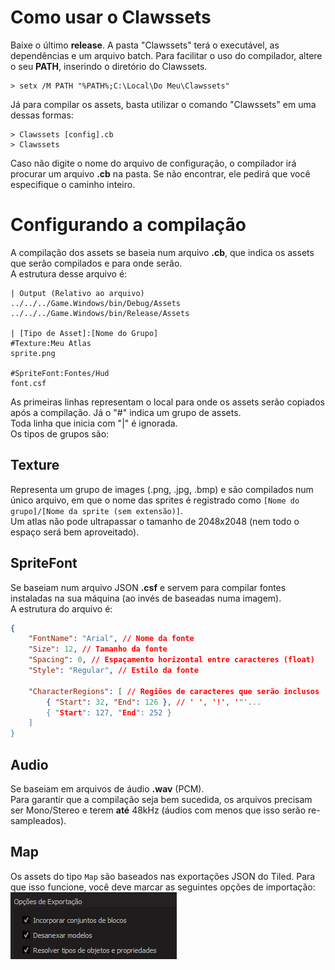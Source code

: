 # Como usar o Clawssets
Baixe o último **release**. A pasta "Clawssets" terá o executável, as dependências e um arquivo batch. Para facilitar o uso do compilador, altere o seu **PATH**, inserindo o diretório do Clawssets.

```
> setx /M PATH "%PATH%;C:\Local\Do Meu\Clawssets"
```

Já para compilar os assets, basta utilizar o comando "Clawssets" em uma dessas formas:

```
> Clawssets [config].cb
> Clawssets
```

Caso não digite o nome do arquivo de configuração, o compilador irá procurar um arquivo **.cb** na pasta. Se não encontrar, ele pedirá que você especifique o caminho inteiro.

# Configurando a compilação
A compilação dos assets se baseia num arquivo **.cb**, que indica os assets que serão compilados e para onde serão. <br />
A estrutura desse arquivo é:

```
| Output (Relativo ao arquivo)
../../../Game.Windows/bin/Debug/Assets
../../../Game.Windows/bin/Release/Assets

| [Tipo de Asset]:[Nome do Grupo]
#Texture:Meu Atlas
sprite.png

#SpriteFont:Fontes/Hud
font.csf
```

As primeiras linhas representam o local para onde os assets serão copiados após a compilação. Já o "#" indica um grupo de assets. <br />
Toda linha que inicia com "|" é ignorada. <br />
Os tipos de grupos são:

## Texture
Representa um grupo de images (.png, .jpg, .bmp) e são compilados num único arquivo, em que o nome das sprites é registrado como `[Nome do grupo]/[Nome da sprite (sem extensão)]`. <br />
Um atlas não pode ultrapassar o tamanho de 2048x2048 (nem todo o espaço será bem aproveitado).

## SpriteFont
Se baseiam num arquivo JSON **.csf** e servem para compilar fontes instaladas na sua máquina (ao invés de baseadas numa imagem). <br />
A estrutura do arquivo é:

```json
{
    "FontName": "Arial", // Nome da fonte
    "Size": 12, // Tamanho da fonte
    "Spacing": 0, // Espaçamento horizontal entre caracteres (float)
    "Style": "Regular", // Estilo da fonte

    "CharacterRegions": [ // Regiões de caracteres que serão inclusos
        { "Start": 32, "End": 126 }, // ' ', '!', '"'...
        { "Start": 127, "End": 252 }
    ]
}
```

## Audio
Se baseiam em arquivos de áudio **.wav** (PCM). <br />
Para garantir que a compilação seja bem sucedida, os arquivos precisam ser Mono/Stereo e terem **até** 48kHz (áudios com menos que isso serão re-sampleados).

## Map
Os assets do tipo `Map` são baseados nas exportações JSON do Tiled. Para que isso funcione, você deve marcar as seguintes opções de importação: <br />
![TiledPreferences](/Assets/TiledExport.png)